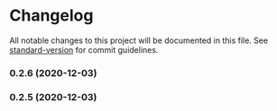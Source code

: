 # Changelog

All notable changes to this project will be documented in this file. See [standard-version](https://github.com/conventional-changelog/standard-version) for commit guidelines.

### 0.2.6 (2020-12-03)

### 0.2.5 (2020-12-03)
